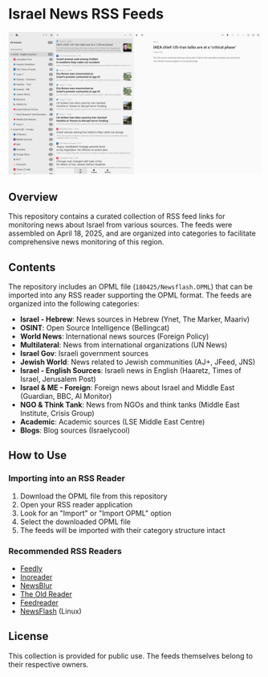 # Israel News RSS Feeds

![Screenshot of RSS feeds in action](screenshots/screenshot.png)

## Overview

This repository contains a curated collection of RSS feed links for monitoring news about Israel from various sources. The feeds were assembled on April 18, 2025, and are organized into categories to facilitate comprehensive news monitoring of this region.

## Contents

The repository includes an OPML file (`180425/Newsflash.OPML`) that can be imported into any RSS reader supporting the OPML format. The feeds are organized into the following categories:

- **Israel - Hebrew**: News sources in Hebrew (Ynet, The Marker, Maariv)
- **OSINT**: Open Source Intelligence (Bellingcat)
- **World News**: International news sources (Foreign Policy)
- **Multilateral**: News from international organizations (UN News)
- **Israel Gov**: Israeli government sources
- **Jewish World**: News related to Jewish communities (AJ+, JFeed, JNS)
- **Israel - English Sources**: Israeli news in English (Haaretz, Times of Israel, Jerusalem Post)
- **Israel & ME - Foreign**: Foreign news about Israel and Middle East (Guardian, BBC, Al Monitor)
- **NGO & Think Tank**: News from NGOs and think tanks (Middle East Institute, Crisis Group)
- **Academic**: Academic sources (LSE Middle East Centre)
- **Blogs**: Blog sources (Israelycool)

## How to Use

### Importing into an RSS Reader

1. Download the OPML file from this repository
2. Open your RSS reader application
3. Look for an "Import" or "Import OPML" option
4. Select the downloaded OPML file
5. The feeds will be imported with their category structure intact

### Recommended RSS Readers

- [Feedly](https://feedly.com/)
- [Inoreader](https://www.inoreader.com/)
- [NewsBlur](https://newsblur.com/)
- [The Old Reader](https://theoldreader.com/)
- [Feedreader](https://feedreader.com/)
- [NewsFlash](https://gitlab.com/news-flash/news_flash_gtk) (Linux)

 

## License

This collection is provided for public use. The feeds themselves belong to their respective owners.
